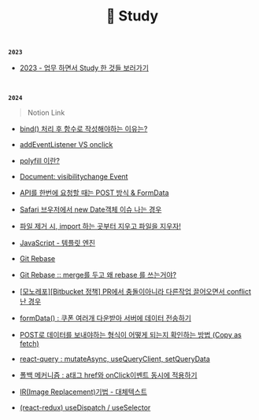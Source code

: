 <h1 align="center">📝 Study</h1>

<br />

**`2023`**

- [2023 - 업무 하면서 Study 한 것들 보러가기](https://github.com/mireyhgnay/fe-working-record/tree/main/Study/2023)

<br />

**`2024`**

> Notion Link

- [bind() 처리 후 함수로 작성해야하는 이유는?](https://hyerimiya.notion.site/bind-343ef02eff8a448fa71addd72336a1ce?pvs=4)

- [addEventListener VS onclick](https://hyerimiya.notion.site/addEventListener-VS-onclick-9205a0d070dd41908935e102129e6d07?pvs=4)

- [polyfill 이란?](https://hyerimiya.notion.site/polyfill-c29ff6104da54fd4a3b9ee9bfeababca?pvs=4)

- [Document: visibilitychange Event](https://hyerimiya.notion.site/Document-visibilitychange-Event-3ce494be15254c548732ac58619eab2d?pvs=4)

- [API를 한번에 요청할 때는 POST 방식 & FormData](https://hyerimiya.notion.site/API-POST-FormData-b5472f17bf0f4e8dab3bd9020c538b36?pvs=4)

- [Safari 브우저에서 new Date객체 이슈 나는 경우](https://hyerimiya.notion.site/Safari-new-Date-c06123ea39d34b52ab479d4c9518c6bd?pvs=4)

- [파일 제거 시, import 하는 곳부터 지우고 파일을 지우자!](https://github.com/mireyhgnay/fe-working-record/blob/main/Study/import%ED%95%98%EB%8A%94%20%EA%B3%B3%EB%B6%80%ED%84%B0%20%EC%A7%80%EC%9A%B0%EA%B3%A0%20%ED%8C%8C%EC%9D%BC%EC%9D%84%20%EC%A7%80%EC%9A%B0%EC%9E%90.md)

- [JavaScript - 템플릿 엔진](https://hyerimiya.notion.site/4167b3ac23504883b83d189c7826b317?pvs=4)

- [Git Rebase](https://hyerimiya.notion.site/git-rebase-84289c411caf42feb3ca95c436d6a84c?pvs=4)

- [Git Rebase :: merge를 두고 왜 rebase 를 쓰는거야?](https://hyerimiya.notion.site/merge-rebase-e128b0bce8f140f8af98cd76c031eb0f?pvs=4)

- [[모노레포][Bitbucket 정책] PR에서 충돌이아니라 다른작업 끌어오면서 conflict 난 경우](https://hyerimiya.notion.site/master-pr-conflict-bd15f7e4814a45cfb4011befd080c22b?pvs=4)

- [formData() : 쿠폰 여러개 다운받아 서버에 데이터 전송하기](https://hyerimiya.notion.site/formData-0faa777c73084d86a660976680477eee?pvs=4)

- [POST로 데이터를 보내야하는 형식이 어떻게 되는지 확인하는 방법 (Copy as fetch)](https://hyerimiya.notion.site/POST-Copy-as-fetch-8514687de10a4d60ae51e4a20fda0f94?pvs=4)

- [react-query : mutateAsync, useQueryClient, setQueryData](https://hyerimiya.notion.site/react-query-mutateAsync-useQueryClient-setQueryData-af3206d2122d4b39b4001bb5a4a20f06?pvs=4)

- [폴백 메커니즘 : a태그 href와 onClick이벤트 동시에 적용하기](https://hyerimiya.notion.site/a-href-onClick-372509f3706148d1b66147a149135a19?pvs=4)

- [IR(Image Replacement)기법 - 대체텍스트](https://hyerimiya.notion.site/IR-Image-Replacement-579cb88874c14573a5bb7263e6dadafa?pvs=4)

- [(react-redux) useDispatch / useSelector](https://hyerimiya.notion.site/react-redux-useDispatch-useSelector-54c0679bc15b4806a34612afe9206291?pvs=4)
